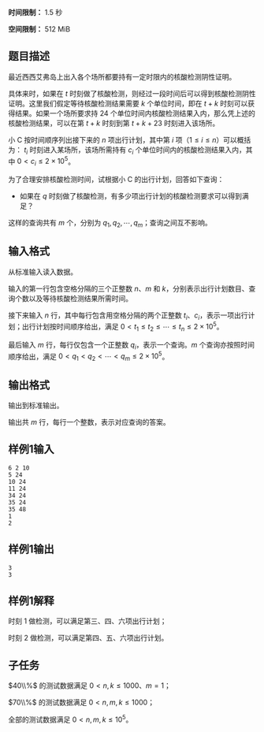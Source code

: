 


**时间限制：** 1.5 秒 


**空间限制：** 512 MiB






## 题目描述

最近西西艾弗岛上出入各个场所都要持有一定时限内的核酸检测阴性证明。

具体来时，如果在 $t$ 时刻做了核酸检测，则经过一段时间后可以得到核酸检测阴性证明。这里我们假定等待核酸检测结果需要 $k$ 个单位时间，即在 $t+k$ 时刻可以获得结果。如果一个场所要求持 $24$ 个单位时间内核酸检测结果入内，那么凭上述的核酸检测结果，可以在第 $t+k$ 时刻到第 $t + k + 23$ 时刻进入该场所。
 
小 C 按时间顺序列出接下来的 $n$ 项出行计划，其中第 $i$ 项（$1 \leq i \leq n$）可以概括为：
$t_i$ 时刻进入某场所，该场所需持有 $c_i$ 个单位时间内的核酸检测结果入内，其中 $0 < c_i \leq 2 \times 10^{5}$。

为了合理安排核酸检测时间，试根据小 C 的出行计划，回答如下查询：

* 如果在 $q$ 时刻做了核酸检测，有多少项出行计划的核酸检测要求可以得到满足？

这样的查询共有 $m$ 个，分别为 $q_1, q_2, \cdots, q_m$；查询之间互不影响。

## 输入格式

从标准输入读入数据。

输入的第一行包含空格分隔的三个正整数 $n$、$m$ 和 $k$，分别表示出行计划数目、查询个数以及等待核酸检测结果所需时间。

接下来输入 $n$ 行，其中每行包含用空格分隔的两个正整数 $t_i$、$c_i$，表示一项出行计划；出行计划按时间顺序给出，满足 $0 < t_1 \leq t_2 \leq \cdots \leq t_n \leq 2 \times 10^{5}$。

最后输入 $m$ 行，每行仅包含一个正整数 $q_i$，表示一个查询。$m$ 个查询亦按照时间顺序给出，满足 $0 < q_1 < q_2 < \cdots < q_m \leq 2 \times 10^{5}$。

## 输出格式

输出到标准输出。

输出共 $m$ 行，每行一个整数，表示对应查询的答案。








## 样例1输入

```plain
6 2 10
5 24
10 24
11 24
34 24
35 24
35 48
1
2
```



## 样例1输出

```plain
3
3
```


## 样例1解释

时刻 $1$ 做检测，可以满足第三、四、六项出行计划；

时刻 $2$ 做检测，可以满足第四、五、六项出行计划。

## 子任务

$40\\%$ 的测试数据满足 $0 < n, k \leq 1000$、$m = 1$；

$70\\%$ 的测试数据满足 $0 < n, m, k \leq 1000$；

全部的测试数据满足 $0 < n, m, k \leq 10^{5}$。